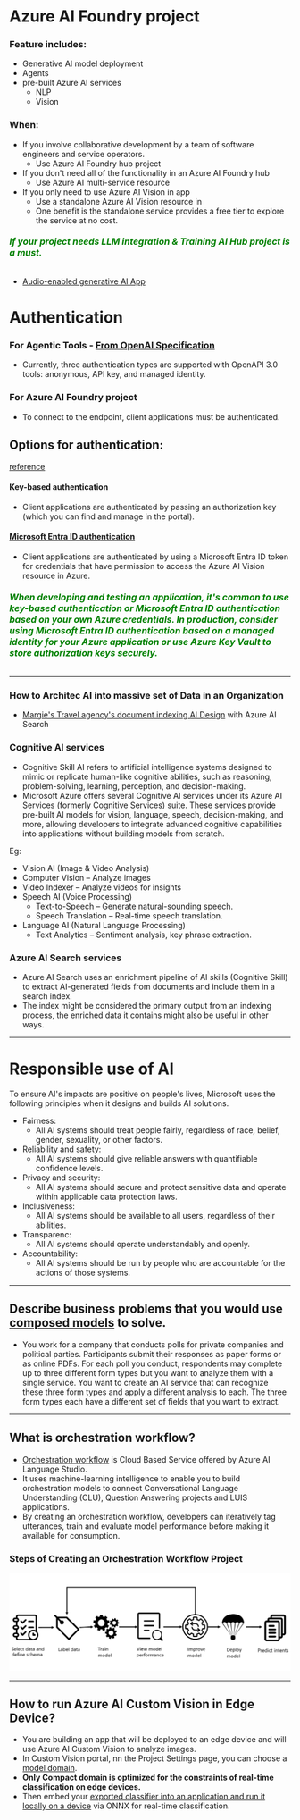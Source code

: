 #  Azure AI Foundry project
### Feature includes:
   - Generative AI model deployment
   - Agents
   - pre-built Azure AI services
     - NLP
     - Vision
     
### When:
   - If you involve collaborative development by a team of software engineers and service operators. 
     - Use Azure AI Foundry hub project
   - If you don't need all of the functionality in an Azure AI Foundry hub
     - Use Azure AI multi-service resource 
   - If you only need to use Azure AI Vision in app
     - Use a standalone Azure AI Vision resource in 
     - One benefit is the standalone service provides a free tier to explore the service at no cost.

###### <span style="color: green;font-weight: bold; font-size: 16px;"> If your project needs LLM integration & Training AI Hub project is a must.</span>
- [Audio-enabled generative AI App](https://microsoftlearning.github.io/mslearn-ai-language/Instructions/Exercises/09-audio-chat.html)

# Authentication

### For Agentic Tools - [From OpenAI Specification](https://learn.microsoft.com/en-us/training/modules/build-agent-with-custom-tools/4-how-use-custom-tools)
 - Currently, three authentication types are supported with OpenAPI 3.0 tools: anonymous, API key, and managed identity.

 ### For Azure AI Foundry project

   - To connect to the endpoint, client applications must be authenticated. 


## Options for authentication: 
[reference](https://learn.microsoft.com/en-us/training/modules/analyze-images/2-provision-computer-vision-resource)
#### Key-based authentication
   - Client applications are authenticated by passing an authorization key (which you can find and manage in the portal).
#### [Microsoft Entra ID authentication](https://learn.microsoft.com/en-us/training/modules/work-form-recognizer/3-get-started)
   - Client applications are authenticated by using a Microsoft Entra ID token for credentials that have permission to access the Azure AI Vision resource in Azure.

###### <span style="color: green;font-weight: bold; font-size: 16px;">When developing and testing an application, it's common to use key-based authentication or Microsoft Entra ID authentication based on your own Azure credentials. In production, consider using Microsoft Entra ID authentication based on a managed identity for your Azure application or use Azure Key Vault to store authorization keys securely.</span>

---

### How to Architec AI into massive set of Data in an Organization
 - [Margie's Travel agency's document indexing AI Design](https://learn.microsoft.com/en-us/training/modules/create-azure-cognitive-search-solution/1-introduction) with Azure AI Search

 ### Cognitive AI services

 - Cognitive Skill AI refers to artificial intelligence systems designed to mimic or replicate human-like cognitive abilities, such as reasoning, problem-solving, learning, perception, and decision-making. 
 - Microsoft Azure offers several Cognitive AI services under its Azure AI Services (formerly Cognitive Services) suite. These services provide pre-built AI models for vision, language, speech, decision-making, and more, allowing developers to integrate advanced cognitive capabilities into applications without building models from scratch.

 Eg:
 -  Vision AI (Image & Video Analysis)
   - Computer Vision – Analyze images
   - Video Indexer – Analyze videos for insights
- Speech AI (Voice Processing)
   - Text-to-Speech – Generate natural-sounding speech.
   - Speech Translation – Real-time speech translation.
- Language AI (Natural Language Processing)  
   - Text Analytics – Sentiment analysis, key phrase extraction.

 ### Azure AI Search services
- Azure AI Search uses an enrichment pipeline of AI skills (Cognitive Skill) to extract AI-generated fields from documents and include them in a search index.
- The index might be considered the primary output from an indexing process, the enriched data it contains might also be useful in other ways.

---

# Responsible use of AI

To ensure AI's impacts are positive on people's lives, Microsoft uses the following principles when it designs and builds AI solutions.

- Fairness:
  - All AI systems should treat people fairly, regardless of race, belief, gender, sexuality, or other factors.
- Reliability and safety:
  - All AI systems should give reliable answers with quantifiable confidence levels.
- Privacy and security:
  - All AI systems should secure and protect sensitive data and operate within applicable data protection laws.
- Inclusiveness: 
  - All AI systems should be available to all users, regardless of their abilities.
- Transparenc:
  - All AI systems should operate understandably and openly.
- Accountability:
  - All AI systems should be run by people who are accountable for the actions of those systems.


----
## Describe business problems that you would use [composed models](https://learn.microsoft.com/en-us/training/modules/create-composed-form-recognizer-model/1-introduction) to solve.
- You work for a company that conducts polls for private companies and political parties. Participants submit their responses as paper forms or as online PDFs. For each poll you conduct, respondents may complete up to three different form types but you want to analyze them with a single service. You want to create an AI service that can recognize these three form types and apply a different analysis to each. The three form types each have a different set of fields that you want to extract.

---

## What is orchestration workflow?
- [Orchestration workflow](https://learn.microsoft.com/en-us/azure/ai-services/language-service/orchestration-workflow/overview) is Cloud Based Service offered by Azure AI Language Studio.
- It uses machine-learning intelligence to enable you to build orchestration models to connect Conversational Language Understanding (CLU), Question Answering projects and LUIS applications. 
- By creating an orchestration workflow, developers can iteratively tag utterances, train and evaluate model performance before making it available for consumption.

### Steps of Creating an Orchestration Workflow Project

   ![Orchestration-Workflow-lifecycle](./images/Orchestration-Workflow-lifecycle.png)

---

## How to run Azure AI Custom Vision in Edge Device?

 - You are building an app that will be deployed to an edge device and will use Azure AI Custom Vision to analyze images.
 - In Custom Vision portal, nn the Project Settings page, you can choose a [model domain](https://learn.microsoft.com/en-us/azure/ai-services/custom-vision-service/select-domain). 
 - **Only Compact domain is optimized for the constraints of real-time classification on edge devices.**
 - Then embed your [exported classifier into an application and run it locally on a device](https://learn.microsoft.com/en-us/azure/ai-services/custom-vision-service/export-your-model) via ONNX for real-time classification.
